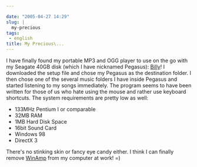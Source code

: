 ```yaml
---

date: "2005-04-27 14:29"
slug: |
  my-precious
tags:
 - english
title: My Precious\...
---
```


I have finally found my portable MP3 and OGG player to use on the go
with my Seagate 40GB disk (which I have nicknamed Pegasus):
[Billy](http://www.sheepfriends.com/?page=billy)! I downloaded the setup
file and chose my Pegasus as the destination folder. I then chose one of
the several music folders I have inside Pegasus and started listening to
my songs immediately. The program seems to have been written for those
of us who hate using the mouse and rather use keyboard shortcuts. The
system requirements are pretty low as well:

-   133MHz Pentium I or comparable
-   32MB RAM
-   1MB Hard Disk Space
-   16bit Sound Card
-   Windows 98
-   DirectX 3

There's no stinking skin or fancy eye candy either. I think I can
finally remove [WinAmp](http://www.winamp.com) from my computer at work!
=)
